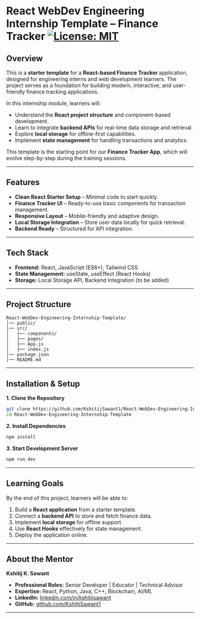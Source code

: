 
# React WebDev Engineering Internship Template – Finance Tracker [![License: MIT](https://img.shields.io/badge/License-MIT-yellow.svg)](LICENSE)


## Overview

This is a **starter template** for a **React-based Finance Tracker** application, designed for engineering interns and web development learners. The project serves as a foundation for building modern, interactive, and user-friendly finance tracking applications.

In this internship module, learners will:

* Understand the **React project structure** and component-based development.
* Learn to integrate **backend APIs** for real-time data storage and retrieval.
* Explore **local storage** for offline-first capabilities.
* Implement **state management** for handling transactions and analytics.

This template is the starting point for our **Finance Tracker App**, which will evolve step-by-step during the training sessions.

---

## Features

* **Clean React Starter Setup** – Minimal code to start quickly.
* **Finance Tracker UI** – Ready-to-use basic components for transaction management.
* **Responsive Layout** – Mobile-friendly and adaptive design.
* **Local Storage Integration** – Store user data locally for quick retrieval.
* **Backend Ready** – Structured for API integration.

---

## Tech Stack

* **Frontend:** React, JavaScript (ES6+), Tailwind CSS
* **State Management:** useState, useEffect (React Hooks)
* **Storage:** Local Storage API, Backend Integration (to be added)

---

## Project Structure

```
React-WebDev-Engineering-Internship-Template/
│── public/
│── src/
│   ├── components/
│   ├── pages/
│   ├── App.js
│   ├── index.js
│── package.json
│── README.md
```

---

## Installation & Setup

**1. Clone the Repository**

```bash
git clone https://github.com/KshitijSawant1/React-WebDev-Engineering-Internship-Template.git
cd React-WebDev-Engineering-Internship-Template
```

**2. Install Dependencies**

```bash
npm install
```

**3. Start Development Server**

```bash
npm run dev
```

---

## Learning Goals

By the end of this project, learners will be able to:

1. Build a **React application** from a starter template.
2. Connect a **backend API** to store and fetch finance data.
3. Implement **local storage** for offline support.
4. Use **React Hooks** effectively for state management.
5. Deploy the application online.

---

## About the Mentor

**Kshitij K. Sawant**

* **Professional Roles:** Senior Developer | Educator | Technical Advisor
* **Expertise:** React, Python, Java, C++, Blockchain, AI/ML
* **LinkedIn:** [linkedin.com/in/kshitijsawant](https://linkedin.com/in/kshitijsawant)
* **GitHub:** [github.com/KshitijSawant1](https://github.com/KshitijSawant1)

---
